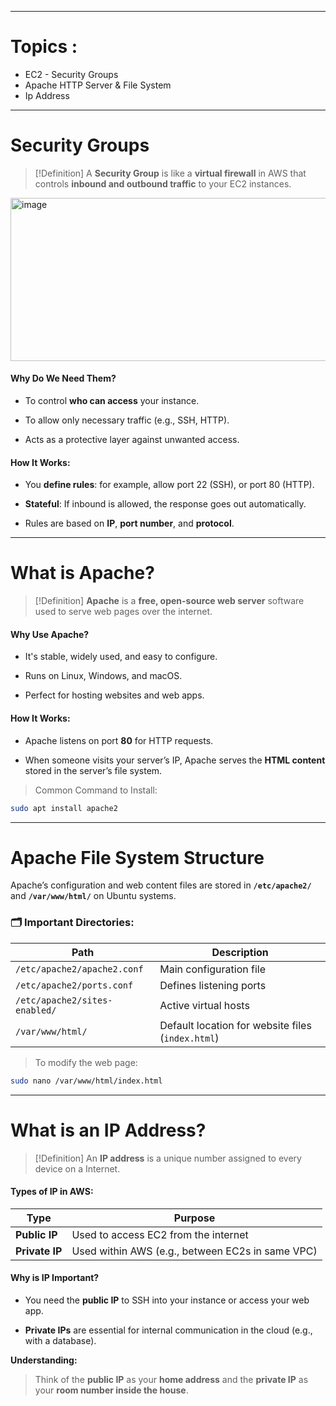 
---

# Topics :

- EC2 - Security Groups 
- Apache HTTP Server & File System 
- Ip Address 

---
# Security Groups 

>[!Definition]
>A **Security Group** is like a **virtual firewall** in AWS that controls **inbound and outbound traffic** to your EC2 instances.

<img width="512" height="261" alt="image" src="https://github.com/user-attachments/assets/97bcea49-bdd7-406c-b2f8-44477e8e0481" />

#### Why Do We Need Them?

- To control **who can access** your instance.
    
- To allow only necessary traffic (e.g., SSH, HTTP).
    
- Acts as a protective layer against unwanted access.

#### How It Works:

- You **define rules**: for example, allow port 22 (SSH), or port 80 (HTTP).
    
- **Stateful**: If inbound is allowed, the response goes out automatically.
    
- Rules are based on **IP**, **port number**, and **protocol**.

---
# What is Apache?

>[!Definition]
>**Apache** is a **free, open-source web server** software used to serve web pages over the internet.

#### Why Use Apache?

- It's stable, widely used, and easy to configure.
    
- Runs on Linux, Windows, and macOS.
    
- Perfect for hosting websites and web apps.

#### How It Works:

- Apache listens on port **80** for HTTP requests.
    
- When someone visits your server’s IP, Apache serves the **HTML content** stored in the server’s file system.

>Common Command to Install:
```sh
sudo apt install apache2
```

---
# Apache File System Structure

Apache’s configuration and web content files are stored in **`/etc/apache2/`** and **`/var/www/html/`** on Ubuntu systems.

### 🗂️ Important Directories:

|Path|Description|
|---|---|
|`/etc/apache2/apache2.conf`|Main configuration file|
|`/etc/apache2/ports.conf`|Defines listening ports|
|`/etc/apache2/sites-enabled/`|Active virtual hosts|
|`/var/www/html/`|Default location for website files (`index.html`)|
 >To modify the web page:
```sh
sudo nano /var/www/html/index.html
````

---
# What is an IP Address?

> [!Definition]
> An **IP address** is a unique number assigned to every device on a Internet.

####  Types of IP in AWS:

|Type|Purpose|
|---|---|
|**Public IP**|Used to access EC2 from the internet|
|**Private IP**|Used within AWS (e.g., between EC2s in same VPC)|
#### Why is IP Important?

- You need the **public IP** to SSH into your instance or access your web app.
    
- **Private IPs** are essential for internal communication in the cloud (e.g., with a database).

**Understanding:**
>Think of the **public IP** as your **home address** and the **private IP** as your **room number inside the house**.
